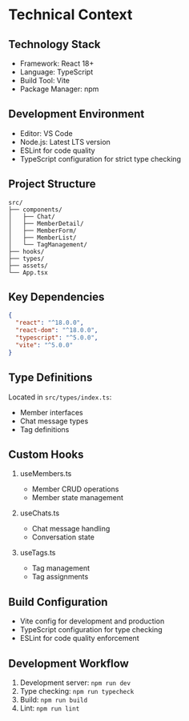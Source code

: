 # Technical Context

## Technology Stack
- Framework: React 18+
- Language: TypeScript
- Build Tool: Vite
- Package Manager: npm

## Development Environment
- Editor: VS Code
- Node.js: Latest LTS version
- ESLint for code quality
- TypeScript configuration for strict type checking

## Project Structure
```
src/
├── components/
│   ├── Chat/
│   ├── MemberDetail/
│   ├── MemberForm/
│   ├── MemberList/
│   └── TagManagement/
├── hooks/
├── types/
├── assets/
└── App.tsx
```

## Key Dependencies
```json
{
  "react": "^18.0.0",
  "react-dom": "^18.0.0",
  "typescript": "^5.0.0",
  "vite": "^5.0.0"
}
```

## Type Definitions
Located in `src/types/index.ts`:
- Member interfaces
- Chat message types
- Tag definitions

## Custom Hooks
1. useMembers.ts
   - Member CRUD operations
   - Member state management

2. useChats.ts
   - Chat message handling
   - Conversation state

3. useTags.ts
   - Tag management
   - Tag assignments

## Build Configuration
- Vite config for development and production
- TypeScript configuration for type checking
- ESLint for code quality enforcement

## Development Workflow
1. Development server: `npm run dev`
2. Type checking: `npm run typecheck`
3. Build: `npm run build`
4. Lint: `npm run lint`
